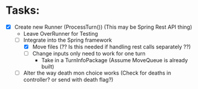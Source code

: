 # Tasks:
- [x] Create new Runner (ProcessTurn())
  (This may be Spring Rest API thing)
  - Leave OverRunner for Testing
  - [ ] Integrate into the Spring framework
    - [x] Move files (?? Is this needed if handling rest calls separately ??)
    - [ ] Change inputs only need to work for one turn
      - Take in a TurnInfoPackage
          (Assume MoveQueue is already built)
  - [ ] Alter the way death mon choice works
    (Check for deaths in controller? or send with death flag?)